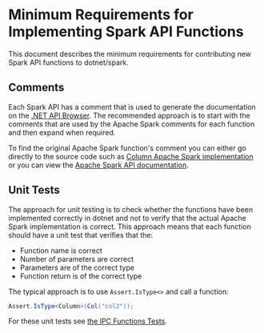 Minimum Requirements for Implementing Spark API Functions
======================================================

This document describes the minimum requirements for contributing new Spark API functions to dotnet/spark.

Comments
--------

Each Spark API has a comment that is used to generate the documentation on the [.NET API Browser](https://docs.microsoft.com/en-gb/dotnet/api/?view=spark-dotnet). The recommended approach is to start with the comments that are used by the Apache Spark comments for each function and then expand when required.

To find the original Apache Spark function's comment you can either go directly to the source code such as [Column Apache Spark implementation](https://github.com/apache/spark/blob/master/sql/core/src/main/scala/org/apache/spark/sql/Column.scala) or you can view the [Apache Spark API documentation](https://spark.apache.org/docs/latest/api/scala/index.html#org.apache.spark.sql.Column).

Unit Tests
----------

The approach for unit testing is to check whether the functions have been implemented correctly in dotnet and not to verify that the actual Apache Spark implementation is correct. This approach means that each function should have a unit test that verifies that the:

* Function name is correct
* Number of parameters are correct
* Parameters are of the correct type
* Function return is of the correct type

The typical approach is to use `Assert.IsType<>` and call a function:


```C#
Assert.IsType<Column>(Col("col2"));
```

For these unit tests see [the IPC Functions Tests](https://github.com/dotnet/spark/blob/master/src/csharp/Microsoft.Spark.E2ETest/IpcTests/Sql/FunctionsTests.cs#L41).
